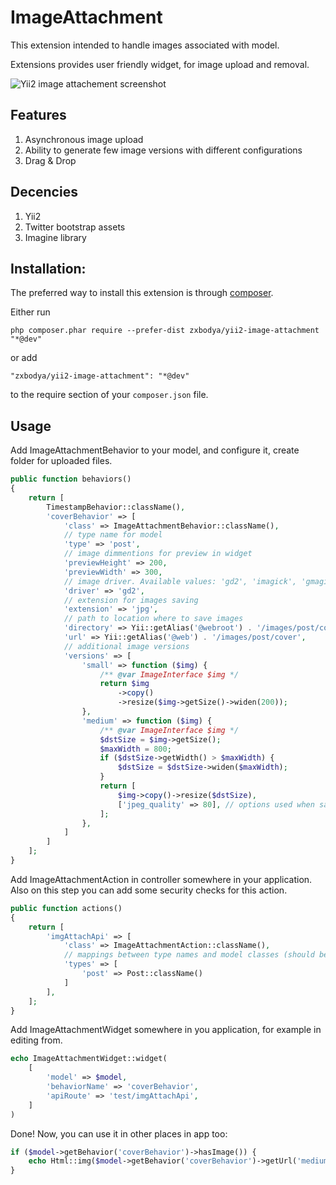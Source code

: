 # ImageAttachment

This extension intended to handle images associated with model.

Extensions provides user friendly widget, for image upload and removal.

![Yii2 image attachement screenshot](http://zxbodya.cc.ua/scrup/90/oycab5bcw0gwc.png)

## Features

1. Asynchronous image upload
2. Ability to generate few image versions with different configurations
3. Drag & Drop

## Decencies

1. Yii2
2. Twitter bootstrap assets
3. Imagine library

## Installation:
The preferred way to install this extension is through [composer](https://getcomposer.org/).

Either run

`php composer.phar require --prefer-dist zxbodya/yii2-image-attachment "*@dev"`

or add

`"zxbodya/yii2-image-attachment": "*@dev"`

to the require section of your `composer.json` file.

## Usage

Add ImageAttachmentBehavior to your model, and configure it, create folder for uploaded files.

```php
public function behaviors()
{
    return [
        TimestampBehavior::className(),
        'coverBehavior' => [
            'class' => ImageAttachmentBehavior::className(),
            // type name for model
            'type' => 'post',
            // image dimmentions for preview in widget 
            'previewHeight' => 200,
            'previewWidth' => 300,
            // image driver. Available values: 'gd2', 'imagick', 'gmagick'
            'driver' => 'gd2',
            // extension for images saving
            'extension' => 'jpg',
            // path to location where to save images
            'directory' => Yii::getAlias('@webroot') . '/images/post/cover',
            'url' => Yii::getAlias('@web') . '/images/post/cover',
            // additional image versions
            'versions' => [
                'small' => function ($img) {
                    /** @var ImageInterface $img */
                    return $img
                        ->copy()
                        ->resize($img->getSize()->widen(200));
                },
                'medium' => function ($img) {
                    /** @var ImageInterface $img */
                    $dstSize = $img->getSize();
                    $maxWidth = 800;
                    if ($dstSize->getWidth() > $maxWidth) {
                        $dstSize = $dstSize->widen($maxWidth);
                    }
                    return [
                        $img->copy()->resize($dstSize),
                        ['jpeg_quality' => 80], // options used when saving image (Imagine::save)
                    ];
                },
            ]
        ]
    ];
}
```


Add ImageAttachmentAction in controller somewhere in your application. Also on this step you can add some security checks for this action.

```php
public function actions()
{
    return [
        'imgAttachApi' => [
            'class' => ImageAttachmentAction::className(),
            // mappings between type names and model classes (should be the same as in behaviour)
            'types' => [
                'post' => Post::className()
            ]
        ],
    ];
}
```
        
Add ImageAttachmentWidget somewhere in you application, for example in editing from.

```php
echo ImageAttachmentWidget::widget(
    [
        'model' => $model,
        'behaviorName' => 'coverBehavior',
        'apiRoute' => 'test/imgAttachApi',
    ]
)
```
        
Done! Now, you can use it in other places in app too:

```php
if ($model->getBehavior('coverBehavior')->hasImage()) {
    echo Html::img($model->getBehavior('coverBehavior')->getUrl('medium'));
}
```
